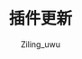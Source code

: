 ---
title: 插件更新
icon: circle-plus
author: Ziling_uwu
copyright: Copyright © 2023 Iridescent
footer: Powered by Vuepress with vuepress-theme-hope
category:
  - 技术文档
tag:
  - 更新
  - 插件
---